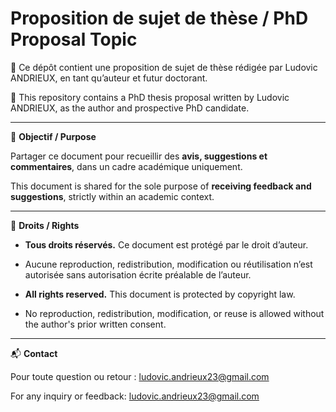 # Proposition de sujet de thèse / PhD Proposal Topic

📄 Ce dépôt contient une proposition de sujet de thèse rédigée par Ludovic ANDRIEUX, en tant qu’auteur et futur doctorant.

📄 This repository contains a PhD thesis proposal written by Ludovic ANDRIEUX, as the author and prospective PhD candidate.

---

🎯 **Objectif / Purpose**

Partager ce document pour recueillir des **avis, suggestions et commentaires**, dans un cadre académique uniquement.

This document is shared for the sole purpose of **receiving feedback and suggestions**, strictly within an academic context.

---

🛑 **Droits / Rights**

- **Tous droits réservés.** Ce document est protégé par le droit d’auteur.
- Aucune reproduction, redistribution, modification ou réutilisation n’est autorisée sans autorisation écrite préalable de l’auteur.

- **All rights reserved.** This document is protected by copyright law.
- No reproduction, redistribution, modification, or reuse is allowed without the author's prior written consent.

---

📬 **Contact**

Pour toute question ou retour : ludovic.andrieux23@gmail.com

For any inquiry or feedback: ludovic.andrieux23@gmail.com

